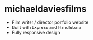 # michaeldaviesfilms
- Film writer / director portfolio website
- Built with Express and Handlebars
- Fully responsive design
